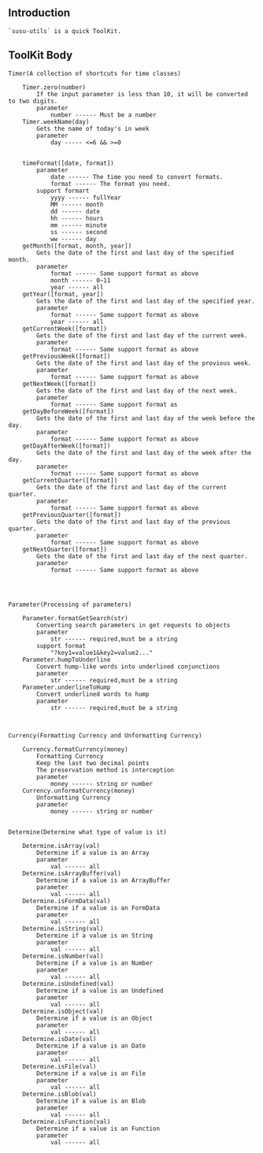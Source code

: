 ## Introduction

    `susu-utils` is a quick ToolKit.

## ToolKit Body

    Timer(A collection of shortcuts for time classes)

        Timer.zero(number)
            If the input parameter is less than 10, it will be converted to two digits.
            parameter
                number ------ Must be a number
        Timer.weekName(day)
            Gets the name of today's in week
            parameter
                day ----- <=6 && >=0


        timeFormat([date, format])
            parameter
                date ------ The time you need to convert formats.
                format ------ The format you need.
            support formart
                yyyy ------ fullYear
                MM ------ month
                dd ------ date
                hh ------ hours
                mm ------ minute
                ss ------ second
                ww ------ day
        getMonth([format, month, year])
            Gets the date of the first and last day of the specified month.
            parameter
                format ------ Same support format as above
                month ------ 0~11
                year ------ all
        getYear([format, year])
            Gets the date of the first and last day of the specified year.
            parameter
                format ------ Same support format as above
                year ------ all
        getCurrentWeek([format])
            Gets the date of the first and last day of the current week.
            parameter
                format ------ Same support format as above
        getPreviousWeek([format])
            Gets the date of the first and last day of the provious week.
            parameter
                format ------ Same support format as above
        getNextWeek([format])
            Gets the date of the first and last day of the next week.
            parameter
                format ------ Same support format as 
        getDayBeforeWeek([format])
            Gets the date of the first and last day of the week before the day.
            parameter
                format ------ Same support format as above
        getDayAfterWeek([format])
            Gets the date of the first and last day of the week after the day.
            parameter
                format ------ Same support format as above
        getCurrentQuarter([format])
            Gets the date of the first and last day of the current quarter.
            parameter
                format ------ Same support format as above
        getPreviousQuarter([format])
            Gets the date of the first and last day of the previous quarter.
            parameter
                format ------ Same support format as above
        getNextQuarter([format])
            Gets the date of the first and last day of the next quarter.
            parameter
                format ------ Same support format as above
    
    

    
    Parameter(Processing of parameters)

        Parameter.formatGetSearch(str)
            Converting search parameters in get requests to objects
            parameter
                str ------ required,must be a string
            support format
                "?key1=value1&key2=value2..."
        Parameter.humpToUnderline
            Convert hump-like words into underlined conjunctions
            parameter
                str ------ required,must be a string
        Parameter.underlineToHump
            Convert underlined words to hump
            parameter
                str ------ required,must be a string



    Currency(Formatting Currency and Unformatting Currency)
        
        Currency.formatCurrency(money)
            Formatting Currency
            Keep the last two decimal points
            The preservation method is interception
            parameter
                money ------ string or number
        Currency.unformatCurrency(money)
            Unformatting Currency
            parameter
                money ------ string or number


    Determine(Determine what type of value is it)

        Determine.isArray(val)
            Determine if a value is an Array
            parameter
                val ------ all
        Determine.isArrayBuffer(val)
            Determine if a value is an ArrayBuffer
            parameter
                val ------ all
        Determine.isFormData(val)
            Determine if a value is an FormData
            parameter
                val ------ all
        Determine.isString(val)
            Determine if a value is an String
            parameter
                val ------ all
        Determine.isNumber(val)
            Determine if a value is an Number
            parameter
                val ------ all
        Determine.isUndefined(val)
            Determine if a value is an Undefined
            parameter
                val ------ all
        Determine.isObject(val)
            Determine if a value is an Object
            parameter
                val ------ all
        Determine.isDate(val)
            Determine if a value is an Date
            parameter
                val ------ all
        Determine.isFile(val)
            Determine if a value is an File
            parameter
                val ------ all
        Determine.isBlob(val)
            Determine if a value is an Blob
            parameter
                val ------ all
        Determine.isFunction(val)
            Determine if a value is an Function
            parameter
                val ------ all
